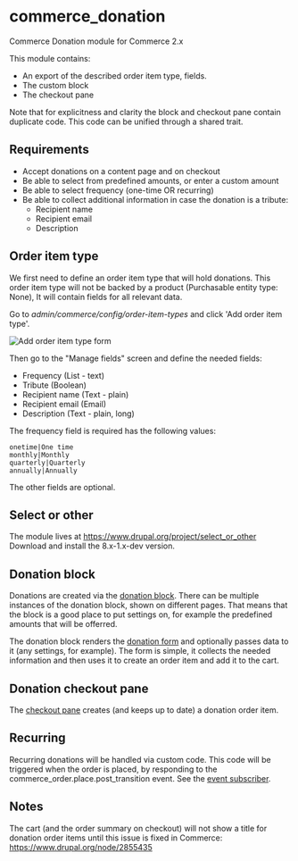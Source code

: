 # commerce_donation
Commerce Donation module for Commerce 2.x

This module contains:
- An export of the described order item type, fields.
- The custom block
- The checkout pane

Note that for explicitness and clarity the block and checkout pane contain duplicate code. This code can be unified through a shared trait.

Requirements
------------
- Accept donations on a content page and on checkout
- Be able to select from predefined amounts, or enter a custom amount
- Be able to select frequency (one-time OR recurring)
- Be able to collect additional information in case the donation is a tribute:
  - Recipient name
  - Recipient email
  - Description

Order item type
---------------

We first need to define an order item type that will hold donations.
This order item type will not be backed by a product (Purchasable entity type: None),
It will contain fields for all relevant data.

Go to *admin/commerce/config/order-item-types* and click 'Add order item type'.

![Add order item type form](https://github.com/bojanz/commerce_donation/blob/master/add-order-item-type.png?raw=true)

Then go to the "Manage fields" screen and define the needed fields:
- Frequency (List - text)
- Tribute (Boolean)
- Recipient name (Text - plain)
- Recipient email (Email)
- Description (Text - plain, long)

The frequency field is required has the following values:
```
onetime|One time
monthly|Monthly
quarterly|Quarterly
annually|Annually
```
The other fields are optional.

Select or other
---------------
The module lives at https://www.drupal.org/project/select_or_other
Download and install the 8.x-1.x-dev version.

Donation block
--------------
Donations are created via the [donation block](https://github.com/bojanz/commerce_donation/blob/master/src/Plugin/Block/DonationBlock.php). There can be multiple instances of the donation block, shown on different pages. That means that the block is a good place to put settings on, for example the predefined amounts that will be offerred.

The donation block renders the [donation form](https://github.com/bojanz/commerce_donation/blob/master/src/Form/DonationForm.php) and optionally passes data to it (any settings, for example). The form is simple, it collects the needed information and then uses it to create an order item and add it to the cart.

Donation checkout pane
----------------------
The [checkout pane](https://github.com/bojanz/commerce_donation/blob/master/src/Plugin/Commerce/CheckoutPane/Donation.php) creates (and keeps up to date) a donation order item.

Recurring
---------
Recurring donations will be handled via custom code. This code will be triggered when the order is placed, by responding to the commerce_order.place.post_transition event. See the [event subscriber](https://github.com/bojanz/commerce_donation/blob/master/src/EventSubscriber/OrderSubscriber.php). 

Notes
-----
The cart (and the order summary on checkout) will not show a title for donation order items until this issue is fixed in Commerce: https://www.drupal.org/node/2855435
